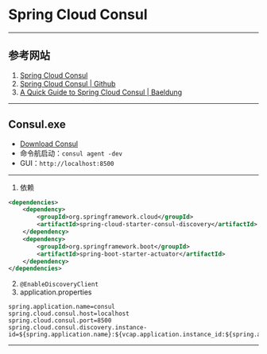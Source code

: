 # Spring Cloud Consul

---
## 参考网站
1. [Spring Cloud Consul](https://cloud.spring.io/spring-cloud-consul/reference/html/)
2. [Spring Cloud Consul | Github](https://github.com/spring-cloud/spring-cloud-consul)
3. [A Quick Guide to Spring Cloud Consul | Baeldung](https://www.baeldung.com/spring-cloud-consul)
---
## Consul.exe
- [Download Consul](https://www.consul.io/downloads)
- 命令航启动：`consul agent -dev`
- GUI：`http://localhost:8500`
---
1. 依赖
```xml
<dependencies>
    <dependency>
        <groupId>org.springframework.cloud</groupId>
        <artifactId>spring-cloud-starter-consul-discovery</artifactId>
    </dependency>
    <dependency>
        <groupId>org.springframework.boot</groupId>
        <artifactId>spring-boot-starter-actuator</artifactId>
    </dependency>
</dependencies>
```
2. `@EnableDiscoveryClient`
3. application.properties
```properties
spring.application.name=consul
spring.cloud.consul.host=localhost
spring.cloud.consul.port=8500
spring.cloud.consul.discovery.instance-id=${spring.application.name}:${vcap.application.instance_id:${spring.application.instance_id:${random.value}}}
```
---
